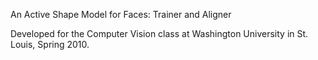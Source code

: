 An Active Shape Model for Faces: Trainer and Aligner

Developed for the Computer Vision class at Washington University in St. Louis, Spring 2010.